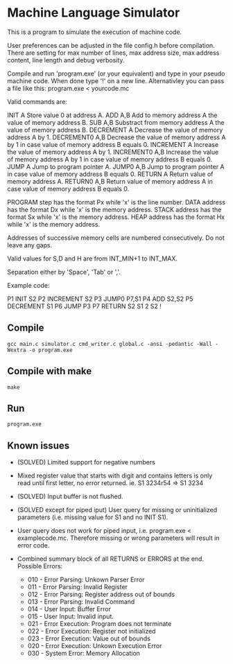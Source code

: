 # Machine Language Simulator

This is a program to simulate the execution of machine code.

User preferences can be adjusted in the file config.h before compilation.
There are setting for max number of lines, max address size, max address content, line length and debug verbosity.

Compile and run 'program.exe' (or your equivalent) and type in your pseudo machine code. When done type '!' on a new line. 
Alternativley you can pass a file like this: program.exe < yourcode.mc
 
Valid commands are:

INIT           A       Store value 0 at address A.
ADD            A,B     Add to memory address A the value of memory address B.
SUB            A,B     Substract from memory address A the value of memory address B.
DECREMENT      A       Decrease the value of memory address A by 1. 
DECREMENT0     A,B     Decrease the value of memory address A by 1 in case value of memory address B equals 0.
INCREMENT      A       Increase the value of memory address A by 1.
INCREMENT0     A,B     Increase the value of memory address A by 1 in case value of memory address B equals 0.
JUMP           A       Jump to program pointer A.
JUMP0          A,B     Jump to program pointer A in case value of memory address B equals 0.
RETURN         A       Return value of memory address A.
RETURN0        A,B     Return value of memory address A in case value of memory address B equals 0.

PROGRAM step has the format Px while 'x' is the line number.
DATA address has the format Dx while 'x' is the memory address.
STACK address has the format Sx while 'x' is the memory address.
HEAP address has the format Hx while 'x' is the memory address.

Addresses of successive memory cells are numbered consecutively. Do not leave any gaps.

Valid values for S,D and H are from INT_MIN+1 to INT_MAX.

Separation either by 'Space', 'Tab' or ','.

Example code:

P1     INIT            S2
P2     INCREMENT       S2
P3     JUMP0           P7,S1
P4     ADD             S2,S2
P5     DECREMENT       S1
P6     JUMP            P3
P7     RETURN          S2
S1     2
S2
!


## Compile

```
gcc main.c simulator.c cmd_writer.c global.c -ansi -pedantic -Wall -Wextra -o program.exe
```

## Compile with make

```
make
```

## Run

```
program.exe
```

## Known issues

* (SOLVED) Limited support for negative numbers
* Mixed register value that starts with digit and contains letters is only read until first letter, no error returned. ie. S1 3234r54 => S1 3234
* (SOLVED) Input buffer is not flushed.
* (SOLVED except for piped iput) User query for missing or uninitialized parameters (i.e. missing value for S1 and no INIT S1).
* User query does not work for piped input, i.e. program.exe < examplecode.mc. Therefore missing or wrong parameters will result in error code.

* Combined summary block of all RETURNS or ERRORS at the end. Possible Errors:
  * 010 - Error Parsing: Unkown Parser Error
  * 011 - Error Parsing: Invalid Register
  * 012 - Error Parsing: Register address out of bounds
  * 013 - Error Parsing: Invalid Command
  * 014 - User Input: Buffer Error
  * 015 - User Input: Invalid input.
  * 021 - Error Execution: Program does not terminate
  * 022 - Error Execution: Register not initialized
  * 023 - Error Execution: Value out of bounds
  * 020 - Error Execution: Unkown Execution Error
  * 030 - System Error: Memory Allocation
  